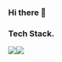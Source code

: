 ### Hi there 👋

### Tech Stack.
<div style="display:flex; flex-direction:row;">
<img src="https://img.shields.io/badge/amazonaws-232F3E?style=for-the-badge&logo=amazonaws&logoColor=white">
<img src="https://img.shields.io/badge/Docker-2496ED?style=for-the-badge&logo=DOCKER&logoColor=white">
